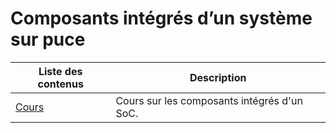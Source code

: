 # Composants intégrés d’un système sur puce

| Liste des contenus                      | Description                                              |
| --------------------------------------- | -------------------------------------------------------- |
| [Cours](cours.md) | Cours sur les composants intégrés d'un SoC. |